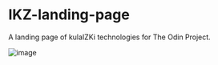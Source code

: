 # IKZ-landing-page
A landing page of kulaIZKi technologies for The Odin Project.

![image](https://user-images.githubusercontent.com/91787757/215255046-76fc47d6-a705-46c0-a544-a90d8bc83dbe.png)
